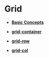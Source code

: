 # Grid<a name="EN-US_TOPIC_0000001127125024"></a>

-   **[Basic Concepts](js-components-grid-basic-concepts.md)**  

-   **[grid-container](js-components-grid-container.md)**  

-   **[grid-row](js-components-grid-row.md)**  

-   **[grid-col](js-components-grid-col.md)**  



